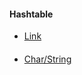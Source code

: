 #### Hashtable 
* [Link](https://www.geeksforgeeks.org/hashtable-in-java/)
####
* [Char/String](https://beginnersbook.com/2014/06/how-to-convert-char-to-string-and-a-string-to-char-in-java/)
